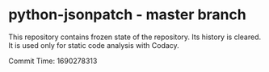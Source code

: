 # python-jsonpatch - master branch

This repository contains frozen state of the repository.
Its history is cleared. It is used only for static code
analysis with Codacy.

Commit Time: 1690278313